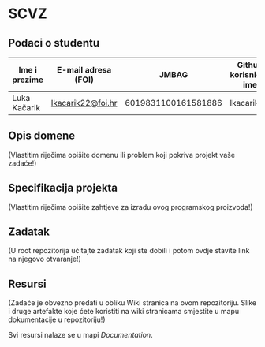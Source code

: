 # SCVZ

## Podaci o studentu

Ime i prezime | E-mail adresa (FOI) | JMBAG | Github korisničko ime
------------  | ------------------- | ----- | ---------------------
Luka Kačarik | lkacarik22@foi.hr | 6019831100161581886 | lkacarik22


## Opis domene
(Vlastitim riječima opišite domenu ili problem koji pokriva projekt vaše zadaće!)

## Specifikacija projekta
(Vlastitim riječima opišite zahtjeve za izradu ovog programskog proizvoda!)

## Zadatak
(U root repozitorija učitajte zadatak koji ste dobili i potom ovdje stavite link na njegovo otvaranje!)

## Resursi
(Zadaće je obvezno predati u obliku Wiki stranica na ovom repozitoriju. Slike i druge artefakte koje ćete koristiti na wiki stranicama smjestite u mapu dokumentacije u repozitoriju!)

Svi resursi nalaze se u mapi _Documentation_.
